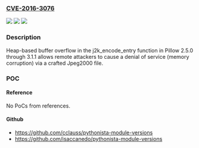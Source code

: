 ### [CVE-2016-3076](https://cve.mitre.org/cgi-bin/cvename.cgi?name=CVE-2016-3076)
![](https://img.shields.io/static/v1?label=Product&message=n%2Fa&color=blue)
![](https://img.shields.io/static/v1?label=Version&message=n%2Fa&color=blue)
![](https://img.shields.io/static/v1?label=Vulnerability&message=n%2Fa&color=brighgreen)

### Description

Heap-based buffer overflow in the j2k_encode_entry function in Pillow 2.5.0 through 3.1.1 allows remote attackers to cause a denial of service (memory corruption) via a crafted Jpeg2000 file.

### POC

#### Reference
No PoCs from references.

#### Github
- https://github.com/cclauss/pythonista-module-versions
- https://github.com/isaccanedo/pythonista-module-versions

